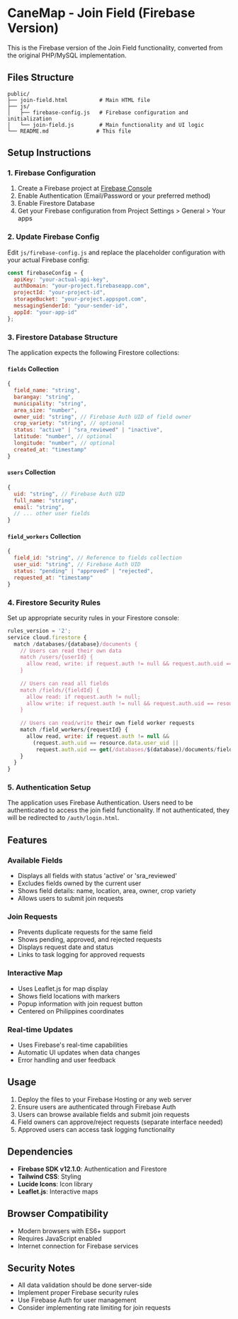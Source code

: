 # CaneMap - Join Field (Firebase Version)

This is the Firebase version of the Join Field functionality, converted from the original PHP/MySQL implementation.

## Files Structure

```
public/
├── join-field.html          # Main HTML file
├── js/
│   ├── firebase-config.js   # Firebase configuration and initialization
│   └── join-field.js        # Main functionality and UI logic
└── README.md               # This file
```

## Setup Instructions

### 1. Firebase Configuration

1. Create a Firebase project at [Firebase Console](https://console.firebase.google.com/)
2. Enable Authentication (Email/Password or your preferred method)
3. Enable Firestore Database
4. Get your Firebase configuration from Project Settings > General > Your apps

### 2. Update Firebase Config

Edit `js/firebase-config.js` and replace the placeholder configuration with your actual Firebase config:

```javascript
const firebaseConfig = {
  apiKey: "your-actual-api-key",
  authDomain: "your-project.firebaseapp.com",
  projectId: "your-project-id",
  storageBucket: "your-project.appspot.com",
  messagingSenderId: "your-sender-id",
  appId: "your-app-id"
};
```

### 3. Firestore Database Structure

The application expects the following Firestore collections:

#### `fields` Collection
```javascript
{
  field_name: "string",
  barangay: "string", 
  municipality: "string",
  area_size: "number",
  owner_uid: "string", // Firebase Auth UID of field owner
  crop_variety: "string", // optional
  status: "active" | "sra_reviewed" | "inactive",
  latitude: "number", // optional
  longitude: "number", // optional
  created_at: "timestamp"
}
```

#### `users` Collection
```javascript
{
  uid: "string", // Firebase Auth UID
  full_name: "string",
  email: "string",
  // ... other user fields
}
```

#### `field_workers` Collection
```javascript
{
  field_id: "string", // Reference to fields collection
  user_uid: "string", // Firebase Auth UID
  status: "pending" | "approved" | "rejected",
  requested_at: "timestamp"
}
```

### 4. Firestore Security Rules

Set up appropriate security rules in your Firestore console:

```javascript
rules_version = '2';
service cloud.firestore {
  match /databases/{database}/documents {
    // Users can read their own data
    match /users/{userId} {
      allow read, write: if request.auth != null && request.auth.uid == userId;
    }
    
    // Users can read all fields
    match /fields/{fieldId} {
      allow read: if request.auth != null;
      allow write: if request.auth != null && request.auth.uid == resource.data.owner_uid;
    }
    
    // Users can read/write their own field worker requests
    match /field_workers/{requestId} {
      allow read, write: if request.auth != null && 
        (request.auth.uid == resource.data.user_uid || 
         request.auth.uid == get(/databases/$(database)/documents/fields/$(resource.data.field_id)).data.owner_uid);
    }
  }
}
```

### 5. Authentication Setup

The application uses Firebase Authentication. Users need to be authenticated to access the join field functionality. If not authenticated, they will be redirected to `/auth/login.html`.

## Features

### Available Fields
- Displays all fields with status 'active' or 'sra_reviewed'
- Excludes fields owned by the current user
- Shows field details: name, location, area, owner, crop variety
- Allows users to submit join requests

### Join Requests
- Prevents duplicate requests for the same field
- Shows pending, approved, and rejected requests
- Displays request date and status
- Links to task logging for approved requests

### Interactive Map
- Uses Leaflet.js for map display
- Shows field locations with markers
- Popup information with join request button
- Centered on Philippines coordinates

### Real-time Updates
- Uses Firebase's real-time capabilities
- Automatic UI updates when data changes
- Error handling and user feedback

## Usage

1. Deploy the files to your Firebase Hosting or any web server
2. Ensure users are authenticated through Firebase Auth
3. Users can browse available fields and submit join requests
4. Field owners can approve/reject requests (separate interface needed)
5. Approved users can access task logging functionality

## Dependencies

- **Firebase SDK v12.1.0**: Authentication and Firestore
- **Tailwind CSS**: Styling
- **Lucide Icons**: Icon library
- **Leaflet.js**: Interactive maps

## Browser Compatibility

- Modern browsers with ES6+ support
- Requires JavaScript enabled
- Internet connection for Firebase services

## Security Notes

- All data validation should be done server-side
- Implement proper Firebase security rules
- Use Firebase Auth for user management
- Consider implementing rate limiting for join requests
